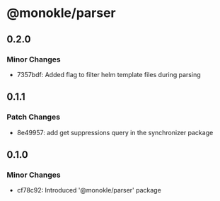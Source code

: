 # @monokle/parser

## 0.2.0

### Minor Changes

- 7357bdf: Added flag to filter helm template files during parsing

## 0.1.1

### Patch Changes

- 8e49957: add get suppressions query in the synchronizer package

## 0.1.0

### Minor Changes

- cf78c92: Introduced '@monokle/parser' package
